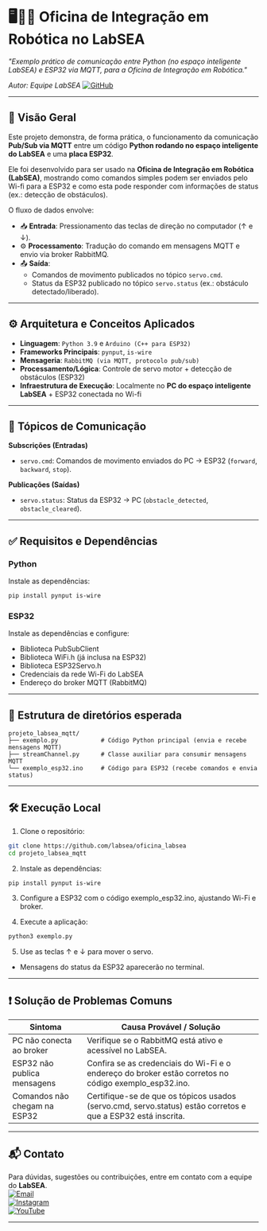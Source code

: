 # 🖥️🔗🤖 Oficina de Integração em Robótica no LabSEA

*_"Exemplo prático de comunicação entre Python (no espaço inteligente LabSEA) e ESP32 via MQTT, para a Oficina de Integração em Robótica."_*

*_Autor: Equipe LabSEA_* [![GitHub](https://img.shields.io/badge/GitHub-%2312100E.svg?style=flat&logo=github&logoColor=white)](https://github.com/labsea)

---

## 📌 Visão Geral
Este projeto demonstra, de forma prática, o funcionamento da comunicação **Pub/Sub via MQTT** entre um código **Python rodando no espaço inteligente do LabSEA** e uma **placa ESP32**.  

Ele foi desenvolvido para ser usado na **Oficina de Integração em Robótica (LabSEA)**, mostrando como comandos simples podem ser enviados pelo Wi-fi para a ESP32 e como esta pode responder com informações de status (ex.: detecção de obstáculos).


O fluxo de dados envolve:
- 📥 **Entrada**: Pressionamento das teclas de direção no computador (↑ e ↓).  
- ⚙️ **Processamento**: Tradução do comando em mensagens MQTT e envio via broker RabbitMQ.  
- 📤 **Saída**:  
  - Comandos de movimento publicados no tópico `servo.cmd`.  
  - Status da ESP32 publicado no tópico `servo.status` (ex.: obstáculo detectado/liberado).  

---

## ⚙️ Arquitetura e Conceitos Aplicados

- **Linguagem**: `Python 3.9` e `Arduino (C++ para ESP32)`
- **Frameworks Principais**: `pynput`, `is-wire`
- **Mensageria**: `RabbitMQ (via MQTT, protocolo pub/sub)`
- **Processamento/Lógica**: Controle de servo motor + detecção de obstáculos (ESP32)
- **Infraestrutura de Execução**: Localmente no **PC do espaço inteligente LabSEA** + ESP32 conectada no Wi-fi

---

## 📡 Tópicos de Comunicação

**Subscrições (Entradas)**  
- `servo.cmd`: Comandos de movimento enviados do PC → ESP32 (`forward`, `backward`, `stop`).

**Publicações (Saídas)**  
- `servo.status`: Status da ESP32 → PC (`obstacle_detected`, `obstacle_cleared`).

---

## ✅ Requisitos e Dependências
### Python
Instale as dependências:
```bash
pip install pynput is-wire
```

### ESP32
Instale as dependências e configure:
- Biblioteca PubSubClient
- Biblioteca WiFi.h (já inclusa na ESP32)
- Biblioteca ESP32Servo.h
- Credenciais da rede Wi-Fi do LabSEA
- Endereço do broker MQTT (RabbitMQ)

---

## 📂 Estrutura de diretórios esperada

```
projeto_labsea_mqtt/
├── exemplo.py            # Código Python principal (envia e recebe mensagens MQTT)
├── streamChannel.py      # Classe auxiliar para consumir mensagens MQTT
└── exemplo_esp32.ino     # Código para ESP32 (recebe comandos e envia status)
```

---

## 🛠️ Execução Local

1. Clone o repositório:
```bash
git clone https://github.com/labsea/oficina_labsea
cd projeto_labsea_mqtt
```

2. Instale as dependências:
```bash
pip install pynput is-wire
```

3. Configure a ESP32 com o código exemplo_esp32.ino, ajustando Wi-Fi e broker.

4. Execute a aplicação:
```bash
python3 exemplo.py
```

5. Use as teclas ↑ e ↓ para mover o servo.
- Mensagens do status da ESP32 aparecerão no terminal.

---

## ❗ Solução de Problemas Comuns

| Sintoma | Causa Provável / Solução |
|--------|----------------------------|
| PC não conecta ao broker | Verifique se o RabbitMQ está ativo e acessível no LabSEA. |
| ESP32 não publica mensagens | Confira se as credenciais do Wi-Fi e o endereço do broker estão corretos no código exemplo_esp32.ino. |
| Comandos não chegam na ESP32 | Certifique-se de que os tópicos usados (servo.cmd, servo.status) estão corretos e que a ESP32 está inscrita. |

---

## 📬 Contato

Para dúvidas, sugestões ou contribuições, entre em contato com a equipe do **LabSEA**.  
[![Email](https://img.shields.io/badge/Email-%234285F4.svg?style=flat&logo=gmail&logoColor=white)](mailto:labsea.gua@ifes.edu.br)<br>
[![Instagram](https://img.shields.io/badge/Instagram-%23E4405F.svg?style=flat&logo=instagram&logoColor=white)](https://www.instagram.com/labsea.gua/)<br>
[![YouTube](https://img.shields.io/badge/YouTube-%23FF0000.svg?style=flat&logo=youtube&logoColor=white)](https://www.youtube.com/channel/UCpiTMhUtKi3W7QnoOSL9UsQ)<br>

---
 
